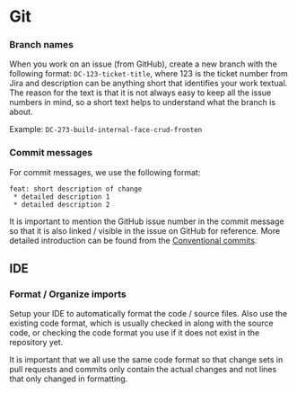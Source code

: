 # Git

### Branch names

When you work on an issue (from GitHub), create a new branch with the following format: ```DC-123-ticket-title```, where 123 is the ticket number from Jira and description can be anything short that identifies your work textual. The reason for the text is that it is not always easy to keep all the issue numbers in mind, so a short text helps to understand what the branch is about.

Example: ```DC-273-build-internal-face-crud-fronten```

### Commit messages

For commit messages, we use the following format:

```
feat: short description of change
 * detailed description 1
 * detailed description 2
```

It is important to mention the GitHub issue number in the commit message so that it is also linked / visible in the issue on GitHub for reference. More detailed introduction can be found from the [Conventional commits](https://www.conventionalcommits.org/en/v1.0.0/).

## IDE

### Format / Organize imports

Setup your IDE to automatically format the code / source files. Also use the existing code format, which is usually checked in along with the source code, or checking the code format you use if it does not exist in the repository yet.

It is important that we all use the same code format so that change sets in pull requests and commits only contain the actual changes and not lines that only changed in formatting.
